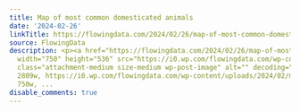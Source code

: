 ```yaml
---
title: Map of most common domesticated animals
date: '2024-02-26'
linkTitle: https://flowingdata.com/2024/02/26/map-of-most-common-domesticated-animals/
source: FlowingData
description: <p><a href="https://flowingdata.com/2024/02/26/map-of-most-common-domesticated-animals/"><img
  width="750" height="536" src="https://i0.wp.com/flowingdata.com/wp-content/uploads/2024/02/most-common-domesticated-animal.png?fit=750%2C536&amp;ssl=1"
  class="attachment-medium size-medium wp-post-image" alt="" decoding="async" srcset="https://i0.wp.com/flowingdata.com/wp-content/uploads/2024/02/most-common-domesticated-animal.png?w=2809&amp;ssl=1
  2809w, https://i0.wp.com/flowingdata.com/wp-content/uploads/2024/02/most-common-domesticated-animal.png?resize=750%2C536&amp;ssl=1
  750w, ...
disable_comments: true
---
```

<p><a href="https://flowingdata.com/2024/02/26/map-of-most-common-domesticated-animals/"><img width="750" height="536" src="https://i0.wp.com/flowingdata.com/wp-content/uploads/2024/02/most-common-domesticated-animal.png?fit=750%2C536&amp;ssl=1" class="attachment-medium size-medium wp-post-image" alt="" decoding="async" srcset="https://i0.wp.com/flowingdata.com/wp-content/uploads/2024/02/most-common-domesticated-animal.png?w=2809&amp;ssl=1 2809w, https://i0.wp.com/flowingdata.com/wp-content/uploads/2024/02/most-common-domesticated-animal.png?resize=750%2C536&amp;ssl=1 750w, ...